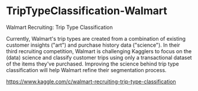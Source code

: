 # TripTypeClassification-Walmart
Walmart Recruiting: Trip Type Classification

Currently, Walmart's trip types are created from a combination of existing customer insights ("art") and purchase history data ("science"). In their third recruiting competition, Walmart is challenging Kagglers to focus on the (data) science and classify customer trips using only a transactional dataset of the items they've purchased. Improving the science behind trip type classification will help Walmart refine their segmentation process.

https://www.kaggle.com/c/walmart-recruiting-trip-type-classification
